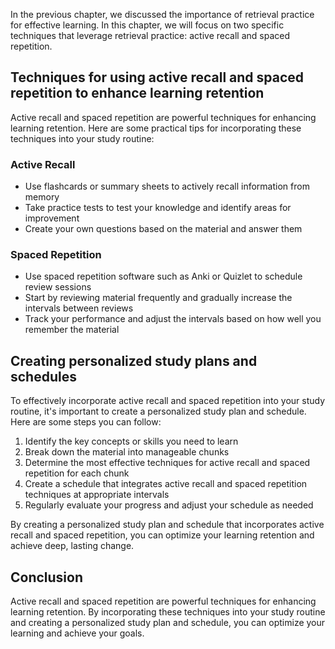 
In the previous chapter, we discussed the importance of retrieval practice for effective learning. In this chapter, we will focus on two specific techniques that leverage retrieval practice: active recall and spaced repetition.

Techniques for using active recall and spaced repetition to enhance learning retention
--------------------------------------------------------------------------------------

Active recall and spaced repetition are powerful techniques for enhancing learning retention. Here are some practical tips for incorporating these techniques into your study routine:

### Active Recall

* Use flashcards or summary sheets to actively recall information from memory
* Take practice tests to test your knowledge and identify areas for improvement
* Create your own questions based on the material and answer them

### Spaced Repetition

* Use spaced repetition software such as Anki or Quizlet to schedule review sessions
* Start by reviewing material frequently and gradually increase the intervals between reviews
* Track your performance and adjust the intervals based on how well you remember the material

Creating personalized study plans and schedules
-----------------------------------------------

To effectively incorporate active recall and spaced repetition into your study routine, it's important to create a personalized study plan and schedule. Here are some steps you can follow:

1. Identify the key concepts or skills you need to learn
2. Break down the material into manageable chunks
3. Determine the most effective techniques for active recall and spaced repetition for each chunk
4. Create a schedule that integrates active recall and spaced repetition techniques at appropriate intervals
5. Regularly evaluate your progress and adjust your schedule as needed

By creating a personalized study plan and schedule that incorporates active recall and spaced repetition, you can optimize your learning retention and achieve deep, lasting change.

Conclusion
----------

Active recall and spaced repetition are powerful techniques for enhancing learning retention. By incorporating these techniques into your study routine and creating a personalized study plan and schedule, you can optimize your learning and achieve your goals.
